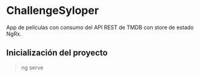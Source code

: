 # ChallengeSyloper

App de películas con consumo del API REST de TMDB con store de estado NgRx.

## Inicialización del proyecto

> ng serve
